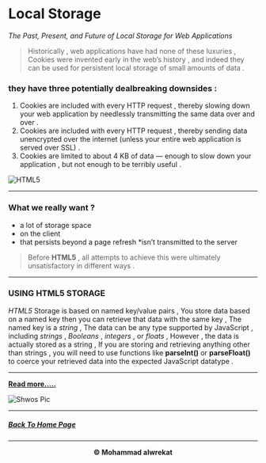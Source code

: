# Local Storage


*The Past, Present, and Future of Local Storage for Web Applications*

> Historically , web applications have had none of these luxuries , Cookies were invented early in the web’s history , and indeed they can be used for persistent local storage of small amounts of data .

### they have three potentially dealbreaking downsides :
1. Cookies are included with every HTTP request , thereby slowing down your web application by needlessly transmitting the same data over and over .
2. Cookies are included with every HTTP request , thereby sending data unencrypted over the internet (unless your entire web application is served over SSL) .
3. Cookies are limited to about 4 KB of data — enough to slow down your application , but not enough to be terribly useful .

![HTML5](https://clementbuchanan.github.io/reading-notes/images/html5.jpg)



---
### What we really want ?
* a lot of storage space
* on the client
* that persists beyond a page refresh
*isn’t transmitted to the server

> Before **HTML5** , all attempts to achieve this were ultimately unsatisfactory in different ways .

---
### USING HTML5 STORAGE

*HTML5* Storage is based on named key/value pairs , You store data based on a named key then you can retrieve that data with the same key , The named key is a *string* , The data can be any type supported by JavaScript , including *strings* , *Booleans* , *integers* , or *floats* , However , the data is actually stored as a string , If you are storing and retrieving anything other than strings , you will need to use functions like **parseInt()** or **parseFloat()** to coerce your retrieved data into the expected JavaScript datatype .

---
**[Read more.....](http://diveinto.html5doctor.com/storage.html)**

![Shwos Pic](https://peerbits-wpengine.netdna-ssl.com/wp-content/uploads/2018/11/web-application-architecture-components.jpg)


---
##### [Back To Home Page](https://mhmadwrekat.github.io/reading-notes)

---
<b>
<p align="center">
© Mohammad alwrekat
</p>